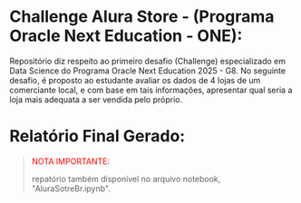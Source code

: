 # Challenge Alura Store - (Programa Oracle Next Education - ONE):

Repositório diz respeito ao primeiro desafio (Challenge) especializado em Data Science do Programa Oracle Next Education 2025 - G8. No seguinte desafio, é proposto ao estudante avaliar os dados de 4 lojas de um comerciante local, e com base em tais informações, apresentar qual seria a loja mais adequata a ser vendida pelo próprio.

# Relatório Final Gerado:

> <p style="color: red;" >NOTA IMPORTANTE:</p> repatório também disponível no arquivo notebook, "AluraSotreBr.ipynb".
